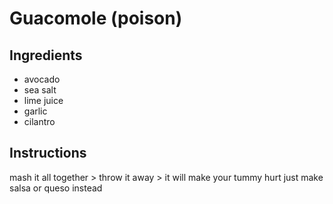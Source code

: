 # Guacomole (poison)
## Ingredients
* avocado
* sea salt
* lime juice
* garlic
* cilantro
## Instructions
mash it all together >
throw it away >
it will make your tummy hurt
just make salsa or queso instead
